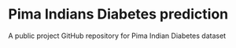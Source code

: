 # Pima Indians Diabetes prediction 
A public project GitHub repository for Pima Indian Diabetes dataset
